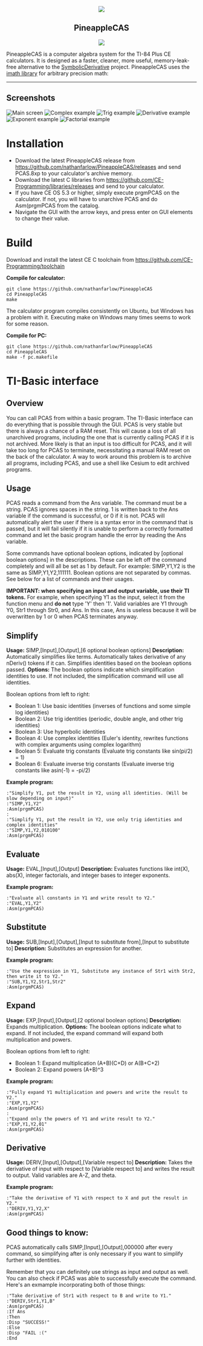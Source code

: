 <p align="center"><img src="https://raw.githubusercontent.com/nathanfarlow/PineappleCAS/master/img/logo.png"></p>
<h2 align="center"><b>PineappleCAS</b></h2>
<p align="center">
<a href="https://travis-ci.org/nathanfarlow/PineappleCAS" alt="Build Status"><img src="https://travis-ci.org/nathanfarlow/PineappleCAS.svg"></a>
</p>
<p>
PineappleCAS is a computer algebra system for the TI-84 Plus CE calculators. It is designed as a faster, cleaner, more useful, memory-leak-free alternative to the <a href="https://github.com/nathanfarlow/SymbolicDerivative">SymbolicDerivative</a> project. PineappleCAS uses the <a href="https://github.com/creachadair/imath">imath library</a> for arbitrary precision math: 
</p>

<hr>

## Screenshots
![Main screen](https://raw.githubusercontent.com/nathanfarlow/PineappleCAS/master/img/simplify.png "GUI")
![Complex example](https://raw.githubusercontent.com/nathanfarlow/PineappleCAS/master/img/i^i.png "Complex simplification")
![Trig example](https://raw.githubusercontent.com/nathanfarlow/PineappleCAS/master/img/trig.png "Trig identity simplification")
![Derivative example](https://raw.githubusercontent.com/nathanfarlow/PineappleCAS/master/img/deriv.png "Derivative with respect to X")
![Exponent example](https://raw.githubusercontent.com/nathanfarlow/PineappleCAS/master/img/eval_exponent.png "Large exponent")
![Factorial example](https://raw.githubusercontent.com/nathanfarlow/PineappleCAS/master/img/eval_factorial.png "Large factorial")

# Installation
* Download the latest PineappleCAS release from https://github.com/nathanfarlow/PineappleCAS/releases and send PCAS.8xp to your calculator's archive memory.
* Download the latest C libraries from https://github.com/CE-Programming/libraries/releases and send to your calculator.
* If you have CE OS 5.3 or higher, simply execute prgmPCAS on the calculator. If not, you will have to unarchive PCAS and do Asm(prgmPCAS from the catalog.
* Navigate the GUI with the arrow keys, and press enter on GUI elements to change their value.

# Build
Download and install the latest CE C toolchain from https://github.com/CE-Programming/toolchain

**Compile for calculator:**
```
git clone https://github.com/nathanfarlow/PineappleCAS
cd PineappleCAS
make
```
The calculator program compiles consistently on Ubuntu, but Windows has a problem with it. Executing make on Windows many times seems to work for some reason.

**Compile for PC:**
```
git clone https://github.com/nathanfarlow/PineappleCAS
cd PineappleCAS
make -f pc.makefile
```
# TI-Basic interface

## Overview
You can call PCAS from within a basic program. The TI-Basic interface can do everything that is possible through the GUI. PCAS is very stable but there is always a chance of a RAM reset. This will cause a loss of all unarchived programs, including the one that is currently calling PCAS if it is not archived. More likely is that an input is too difficult for PCAS, and it will take too long for PCAS to terminate, necessitating a manual RAM reset on the back of the calculator. A way to work around this problem is to archive all programs, including PCAS, and use a shell like Cesium to edit archived programs.

## Usage
PCAS reads a command from the Ans variable. The command must be a string. PCAS ignores spaces in the string. 1 is written back to the Ans variable if the command is successful, or 0 if it is not. PCAS will automatically alert the user if there is a syntax error in the command that is passed, but it will fail silently if it is unable to perform a correctly formatted command and let the basic program handle the error by reading the Ans variable.

Some commands have optional boolean options, indicated by [optional boolean options] in the descriptions. These can be left off the command completely and will all be set as 1 by default. For example: SIMP,Y1,Y2 is the same as SIMP,Y1,Y2,111111. Boolean options are not separated by commas. See below for a list of commands and their usages.

**IMPORTANT: when specifying an input and output variable, use their TI tokens.** For example, when specifying Y1 as the input, select it from the function menu and **do not** type 'Y' then '1'. Valid variables are Y1 through Y0, Str1 through Str0, and Ans. In this case, Ans is useless because it will be overwritten by 1 or 0 when PCAS terminates anyway.

## Simplify
**Usage:** SIMP,[Input],[Output],[6 optional boolean options]
**Description:** Automatically simplifies like terms. Automatically takes derivative of any nDeriv() tokens if it can. Simplifies identities based on the boolean options passed.
**Options:** The boolean options indicate which simplification identities to use. If not included, the simplification command will use all identities.

Boolean options from left to right:
- Boolean 1: Use basic identities (inverses of functions and some simple log identities)
- Boolean 2: Use trig identities (periodic, double angle, and other trig identities)
- Boolean 3: Use hyperbolic identities
- Boolean 4: Use complex identities (Euler's identity, rewrites functions with complex arguments using complex logarithm)
- Boolean 5: Evaluate trig constants (Evaluate trig constants like sin(pi/2) = 1)
- Boolean 6: Evaluate inverse trig constants (Evaluate inverse trig constants like asin(-1) = -pi/2)

**Example program:**
```
:"Simplify Y1, put the result in Y2, using all identities. (Will be slow depending on input)"
:"SIMP,Y1,Y2"
:Asm(prgmPCAS)
:
:"Simplify Y1, put the result in Y2, use only trig identities and complex identities"
:"SIMP,Y1,Y2,010100"
:Asm(prgmPCAS)
```

## Evaluate
**Usage:** EVAL,[Input],[Output]
**Description:** Evaluates functions like int(X), abs(X), integer factorials, and integer bases to integer exponents.

**Example program:**
```
:"Evaluate all constants in Y1 and write result to Y2."
:"EVAL,Y1,Y2"
:Asm(prgmPCAS)
```

## Substitute
**Usage:** SUB,[Input],[Output],[Input to substitute from],[Input to substitute to]
**Description:** Substitutes an expression for another.

**Example program:**
```
:"Use the expression in Y1, Substitute any instance of Str1 with Str2, then write it to Y2."
:"SUB,Y1,Y2,Str1,Str2"
:Asm(prgmPCAS)
```

## Expand
**Usage:** EXP,[Input],[Output],[2 optional boolean options]
**Description:** Expands multiplication.
**Options:** The boolean options indicate what to expand. If not included, the expand command will expand both multiplication and powers.

Boolean options from left to right:
- Boolean 1: Expand multiplication (A+B)(C+D) or A(B+C+2)
- Boolean 2: Expand powers (A+B)^3

**Example program:**
```
:"Fully expand Y1 multiplication and powers and write the result to Y2."
:"EXP,Y1,Y2"
:Asm(prgmPCAS)
:
:"Expand only the powers of Y1 and write result to Y2."
:"EXP,Y1,Y2,01"
:Asm(prgmPCAS)
```

## Derivative
**Usage:** DERIV,[Input],[Output],[Variable respect to]
**Description:** Takes the derivative of input with respect to [Variable respect to] and writes the result to output. Valid variables are A-Z, and theta.

**Example program:**
```
:"Take the derivative of Y1 with respect to X and put the result in Y2."
:"DERIV,Y1,Y2,X"
:Asm(prgmPCAS)
```

## Good things to know:
PCAS automatically calls SIMP,[Input],[Output],000000 after every command, so simplifying after is only necessary if you want to simplify further with identities.

Remember that you can definitely use strings as input and output as well. You can also check if PCAS was able to successfully execute the command. Here's an exmample incorporating both of those things:
```
:"Take derivative of Str1 with respect to B and write to Y1."
:"DERIV,Str1,Y1,B"
:Asm(prgmPCAS)
:If Ans
:Then
:Disp "SUCCESS!"
:Else
:Disp "FAIL :("
:End
```
